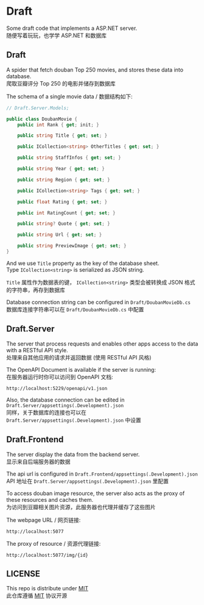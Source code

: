﻿# Draft

Some draft code that implements a ASP.NET server.  
随便写着玩玩，也学学 ASP.NET 和数据库

## Draft

A spider that fetch douban Top 250 movies, and stores these data into database.  
爬取豆瓣评分 Top 250 的电影并储存到数据库

The schema of a single movie data / 数据结构如下:

```csharp
// Draft.Server.Models;

public class DoubanMovie {
    public int Rank { get; init; }

    public string Title { get; set; }

    public ICollection<string> OtherTitles { get; set; }

    public string StaffInfos { get; set; }

    public string Year { get; set; }

    public string Region { get; set; }

    public ICollection<string> Tags { get; set; }

    public float Rating { get; set; }

    public int RatingCount { get; set; }

    public string? Quote { get; set; }

    public string Url { get; set; }

    public string PreviewImage { get; set; }
}
```

And we use `Title` property as the key of the database sheet.  
Type `ICollection<string>` is serialized as JSON string.

`Title` 属性作为数据表的键，
`ICollection<string>` 类型会被转换成 JSON 格式的字符串，再存到数据库

Database connection string can be configured in `Draft/DoubanMovieDb.cs`  
数据库连接字符串可以在 `Draft/DoubanMovieDb.cs` 中配置

## Draft.Server

The server that process requests and 
enables other apps access to the data with a RESTful API style.  
处理来自其他应用的请求并返回数据 (使用 RESTful API 风格)

The OpenAPI Document is available if the server is running:  
在服务器运行时你可以访问到 OpenAPI 文档:
```text
http://localhost:5229/openapi/v1.json
```

Also, the database connection can be edited in `Draft.Server/appsettings(.Development).json`  
同样，关于数据库的连接也可以在 `Draft.Server/appsettings(.Development).json` 中设置

## Draft.Frontend

The server display the data from the backend server.  
显示来自后端服务器的数据

The api url is configured in `Draft.Frontend/appsettings(.Development).json`  
API 地址在 `Draft.Server/appsettings(.Development).json` 里配置

To access douban image resource, 
the server also acts as the proxy of these resources and caches them.  
为访问到豆瓣相关图片资源，此服务器也代理并缓存了这些图片

The webpage URL / 网页链接: 
```text
http://localhost:5077
```

The proxy of resource / 资源代理链接:
```text
http://localhost:5077/img/{id}
```

## LICENSE

This repo is distribute under [MIT](https://mit-license.org/)  
此仓库遵循 [MIT](https://mit-license.org/) 协议开源
